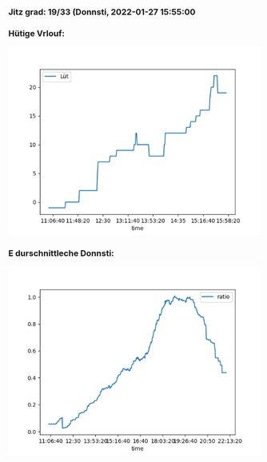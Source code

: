### Jitz grad: 19/33 (Donnsti, 2022-01-27 15:55:00

### Hütige Vrlouf:
![Graph](Today.png)

### E durschnittleche Donnsti:
![Graph](Donnsti.png)